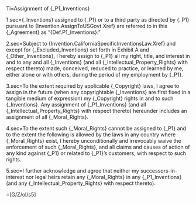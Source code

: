 Ti=Assignment of {_P1_Inventions}

1.sec={_Inventions} assigned to {_P1} or to a third party as directed by {_P1} pursuant to {Invention.AssignToUSGovt.Xref} are referred to in this {_Agreement} as “{Def.P1_Inventions}.”  

2.sec=Subject to {Invention.CaliforniaSpecificInventionsLaw.Xref} and except for {_Excluded_Inventions} set forth in Exhibit A and {_Other_Inventions}, I hereby assign to {_P1} all my right, title, and interest in and to any and all {_Inventions} (and all {_Intellectual_Property_Rights} with respect thereto) made, conceived, reduced to practice, or learned by me, either alone or with others, during the period of my employment by {_P1}.

3.sec=To the extent required by applicable {_Copyright} laws, I agree to assign in the future (when any copyrightable {_Inventions} are first fixed in a tangible medium of expression) my {_Copyright} rights in and to such {_Inventions}.  Any assignment of {_P1_Inventions} (and all {_Intellectual_Property_Rights} with respect thereto) hereunder includes an assignment of all {_Moral_Rights}.

4.sec=To the extent such {_Moral_Rights} cannot be assigned to {_P1} and to the extent the following is allowed by the laws in any country where {_Moral_Rights} exist, I hereby unconditionally and irrevocably waive the enforcement of such {_Moral_Rights}, and all claims and causes of action of any kind against {_P1} or related to {_P1}’s customers, with respect to such rights.

5.sec=I further acknowledge and agree that neither my successors-in-interest nor legal heirs retain any {_Moral_Rights} in any {_P1_Inventions} (and any {_Intellectual_Property_Rights} with respect thereto).

=[G/Z/ol/s5]